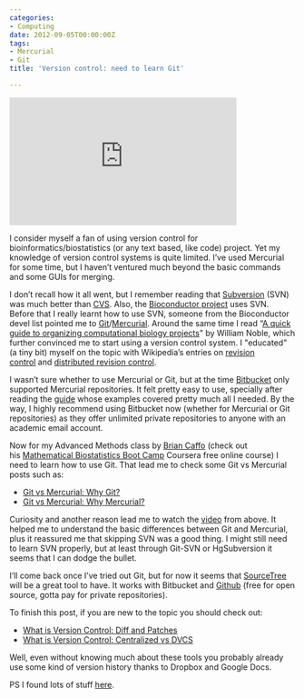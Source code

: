 ```yaml
---
categories:
- Computing
date: 2012-09-05T00:00:00Z
tags:
- Mercurial
- Git
title: 'Version control: need to learn Git'

---
```


<iframe width="400" height="225" src="http://www.youtube.com/embed/4fsSyLkBdB4?rel0" frameborder="0" ></iframe><br/><p>I consider myself a fan of using version control for bioinformatics/biostatistics (or any text based, like code) project. Yet my knowledge of version control systems is quite limited. I&#8217;ve used Mercurial for some time, but I haven&#8217;t ventured much beyond the basic commands and some GUIs for merging.</p>
<p>I don&#8217;t recall how it all went, but I remember reading that <a href="http://subversion.apache.org/">Subversion</a> (SVN) was much better than <a href="http://www.nongnu.org/cvs/">CVS</a>. Also, the <a href="http://www.bioconductor.org/">Bioconductor project</a> uses SVN. Before that I really learnt how to use SVN, someone from the Bioconductor devel list pointed me to <a href="http://git-scm.com/">Git</a>/<a href="http://mercurial.selenic.com/">Mercurial</a>. Around the same time I read &#8220;<a href="http://www.ncbi.nlm.nih.gov/pubmed/19649301">A quick guide to organizing computational biology projects</a>" by William Noble, which further convinced me to start using a version control system. I "educated" (a tiny bit) myself on the topic with Wikipedia&#8217;s entries on <a href="http://en.wikipedia.org/wiki/Revision_control">revision control</a> and <a href="http://en.wikipedia.org/wiki/Distributed_revision_control">distributed revision control</a>.</p>
<p>I wasn&#8217;t sure whether to use Mercurial or Git, but at the time <a href="https://bitbucket.org/">Bitbucket</a> only supported Mercurial repositories. It felt pretty easy to use, specially after reading the <a href="http://mercurial.selenic.com/guide/">guide</a> whose examples covered pretty much all I needed. By the way, I highly recommend using Bitbucket now (whether for Mercurial or Git repositories) as they offer unlimited private repositories to anyone with an academic email account.</p>
<p>Now for my Advanced Methods class by <a href="http://www.bcaffo.com/">Brian Caffo</a> (check out his <a href="https://www.coursera.org/course/biostats">Mathematical Biostatistics Boot Camp</a> Coursera free online course) I need to learn how to use Git. That lead me to check some Git vs Mercurial posts such as:</p>
<ul><li><a href="http://blogs.atlassian.com/2012/03/git-vs-mercurial-why-git/">Git vs Mercurial: Why Git?</a></li>
<li><a href="http://blogs.atlassian.com/2012/02/mercurial-vs-git-why-mercurial/?utm_source=wac-dvcs&amp;utm_medium=text&amp;utm_content=dvcs-options-git-or-mercurial">Git vs Mercurial: Why Mercurial?</a></li>
</ul><p>Curiosity and another reason lead me to watch the <a href="http://youtu.be/4fsSyLkBdB4">video</a> from above. It helped me to understand the basic differences between Git and Mercurial, plus it reassured me that skipping SVN was a good thing. I might still need to learn SVN properly, but at least through Git-SVN or HgSubversion it seems that I can dodge the bullet.</p>
<p>I&#8217;ll come back once I&#8217;ve tried out Git, but for now it seems that <a href="http://sourcetreeapp.com/">SourceTree</a> will be a great tool to have. It works with Bitbucket and <a href="https://github.com/">Github</a> (free for open source, gotta pay for private repositories).</p>
<p>To finish this post, if you are new to the topic you should check out:</p>
<ul><li><a href="http://blogs.atlassian.com/2012/02/version-control-diffs-patches/?utm_source=wac-dvcs&amp;utm_medium=text&amp;utm_content=what-is-version-control">What is Version Control: Diff and Patches</a></li>
<li><a href="http://blogs.atlassian.com/2012/02/version-control-centralized-dvcs/?utm_source=wac-dvcs&amp;utm_medium=text&amp;utm_content=what-is-version-control">What is Version Control: Centralized vs DVCS</a></li>
</ul><p>Well, even without knowing much about these tools you probably already use some kind of version history thanks to Dropbox and Google Docs. </p>
<p>PS I found lots of stuff <a href="http://www.atlassian.com/dvcs/overview/what-is-version-control">here</a>.</p>
